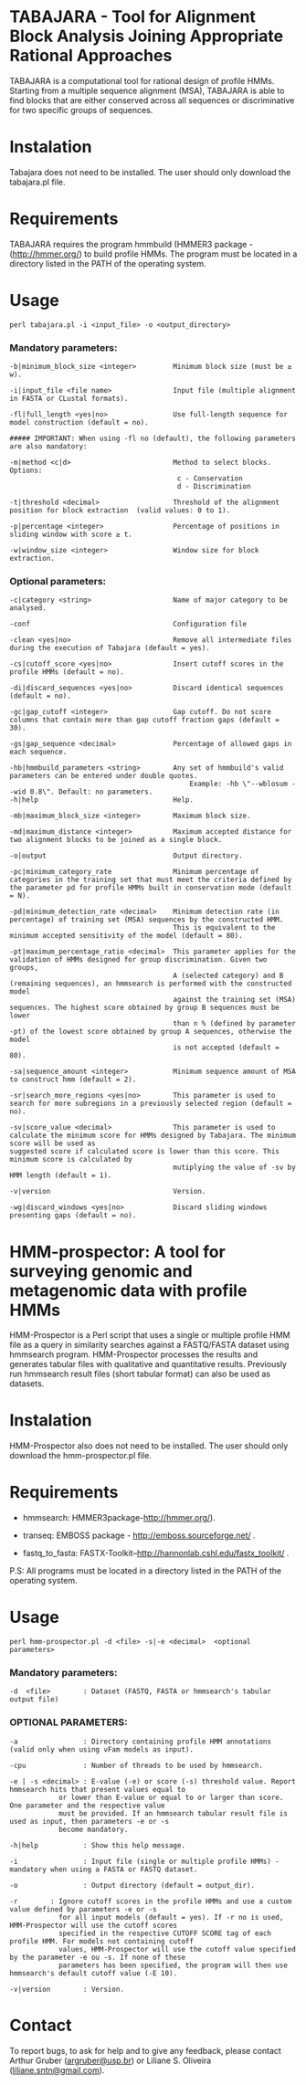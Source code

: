 # TABAJARA - Tool for Alignment Block Analysis Joining Appropriate Rational Approaches

TABAJARA is a computational tool for rational design of profile HMMs. Starting from a multiple sequence alignment (MSA), TABAJARA is able to find blocks that are either conserved across all sequences or discriminative for two specific groups of sequences. 

#   Instalation

Tabajara does not need to be installed. The user should only download the tabajara.pl file.

# Requirements

TABAJARA requires the program hmmbuild (HMMER3 package - (http://hmmer.org/) to build profile HMMs. The program must be located in a directory listed in the PATH of the operating system.

# Usage
```
perl tabajara.pl -i <input_file> -o <output_directory>
```
### Mandatory parameters:
```
-b|minimum_block_size <integer>         Minimum block size (must be ≥ w).
  
-i|input_file <file name>               Input file (multiple alignment in FASTA or CLustal formats).
  
-fl|full_length <yes|no>                Use full-length sequence for model construction (default = no).

##### IMPORTANT: When using -fl no (default), the following parameters are also mandatory:

-m|method <c|d>                         Method to select blocks. Options:
                                         c - Conservation
                                         d - Discrimination

-t|threshold <decimal>                  Threshold of the alignment position for block extraction  (valid values: 0 to 1).

-p|percentage <integer>                 Percentage of positions in sliding window with score ≥ t.

-w|window_size <integer>                Window size for block extraction.
```

### Optional parameters:
```
-c|category <string>                    Name of major category to be analysed.

-conf                                   Configuration file

-clean <yes|no>                         Remove all intermediate files during the execution of Tabajara (default = yes).

-cs|cutoff_score <yes|no>               Insert cutoff scores in the profile HMMs (default = no).

-di|discard_sequences <yes|no>          Discard identical sequences (default = no).

-gc|gap_cutoff <integer>                Gap cutoff. Do not score columns that contain more than gap cutoff fraction gaps (default = 30).

-gs|gap_sequence <decimal>              Percentage of allowed gaps in each sequence.

-hb|hmmbuild_parameters <string>        Any set of hmmbuild's valid parameters can be entered under double quotes.
                                            Example: -hb \"--wblosum --wid 0.8\". Default: no parameters.
-h|help                                 Help.

-mb|maximum_block_size <integer>        Maximum block size.

-md|maximum_distance <integer>          Maximum accepted distance for two alignment blocks to be joined as a single block.

-o|output                               Output directory.

-pc|minimum_category_rate               Minimum percentage of categories in the training set that must meet the criteria defined by the parameter pd for profile HMMs built in conservation mode (default = N).

-pd|minimum_detection_rate <decimal>    Minimum detection rate (in percentage) of training set (MSA) sequences by the constructed HMM.
                                        This is equivalent to the minimum accepted sensitivity of the model (default = 80).

-pt|maximum_percentage_ratio <decimal>  This parameter applies for the validation of HMMs designed for group discrimination. Given two groups,
                                        A (selected category) and B (remaining sequences), an hmmsearch is performed with the constructed model
                                        against the training set (MSA) sequences. The highest score obtained by group B sequences must be lower
                                        than n % (defined by parameter -pt) of the lowest score obtained by group A sequences, otherwise the model
                                        is not accepted (default = 80).

-sa|sequence_amount <integer>           Minimum sequence amount of MSA to construct hmm (default = 2).

-sr|search_more_regions <yes|no>        This parameter is used to search for more subregions in a previously selected region (default = no).

-sv|score_value <decimal>               This parameter is used to calculate the minimum score for HMMs designed by Tabajara. The minimum score will be used as                                               suggested score if calculated score is lower than this score. This minimum score is calculated by
                                        mutiplying the value of -sv by HMM length (default = 1).

-v|version                              Version.

-wg|discard_windows <yes|no>            Discard sliding windows presenting gaps (default = no).
``` 
# HMM-prospector: A tool for surveying genomic and metagenomic data with profile HMMs

HMM-Prospector is a Perl script that uses a single or multiple profile HMM file as a query in similarity searches against a FASTQ/FASTA dataset using hmmsearch program. HMM-Prospector processes the results and generates tabular files with qualitative and quantitative results. Previously run hmmsearch result files (short tabular format) can also be used as datasets.

#   Instalation

HMM-Prospector also does not need to be installed. The user should only download the hmm-prospector.pl file.

# Requirements

- hmmsearch: HMMER3package-http://hmmer.org/). 

- transeq: EMBOSS package - http://emboss.sourceforge.net/ .

- fastq_to_fasta: FASTX-Toolkit–http://hannonlab.cshl.edu/fastx_toolkit/ .

P.S: All programs must be located in a directory listed in the PATH of the operating system.

# Usage

```
perl hmm-prospector.pl -d <file> -s|-e <decimal>  <optional parameters>
```  

### Mandatory parameters:

```
-d  <file>        : Dataset (FASTQ, FASTA or hmmsearch's tabular output file)
```

### OPTIONAL PARAMETERS:

```
-a                : Directory containing profile HMM annotations (valid only when using vFam models as input).

-cpu              : Number of threads to be used by hmmsearch.

-e | -s <decimal> : E-value (-e) or score (-s) threshold value. Report hmmsearch hits that present values equal to
		    or lower than E-value or equal to or larger than score. One parameter and the respective value
		    must be provided. If an hmmsearch tabular result file is used as input, then parameters -e or -s
		    become mandatory.

-h|help           : Show this help message.

-i                : Input file (single or multiple profile HMMs) - mandatory when using a FASTA or FASTQ dataset.

-o             	  : Output directory (default = output_dir).

-r 		  : Ignore cutoff scores in the profile HMMs and use a custom value defined by parameters -e or -s
		    for all input models (default = yes). If -r no is used, HMM-Prospector will use the cutoff scores
		    specified in the respective CUTOFF SCORE tag of each profile HMM. For models not containing cutoff
		    values, HMM-Prospector will use the cutoff value specified by the parameter -e ou -s. If none of these
		    parameters has been specified, the program will then use hmmsearch's default cutoff value (-E 10).

-v|version        : Version.
```

# Contact

To report bugs, to ask for help and to give any feedback, please contact Arthur Gruber (argruber@usp.br) or Liliane S. Oliveira (liliane.sntn@gmail.com).

